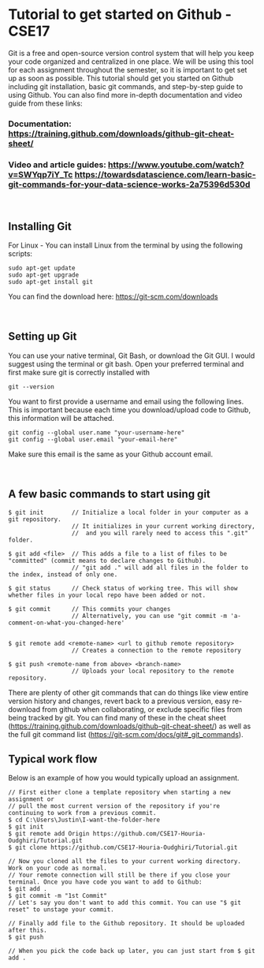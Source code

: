 # Tutorial to get started on Github - CSE17

Git is a free and open-source version control system that will help you keep your code organized and centralized in one place. We will be using this tool for each assignment throughout the semester, so it is important to get set up as soon as possible. This tutorial should get you started on Github including git installation, basic git commands, and step-by-step guide to using Github. You can also find more in-depth documentation and video guide from these links: 

### Documentation: https://training.github.com/downloads/github-git-cheat-sheet/
### Video and article guides: https://www.youtube.com/watch?v=SWYqp7iY_Tc https://towardsdatascience.com/learn-basic-git-commands-for-your-data-science-works-2a75396d530d

<br />

## Installing Git
For Linux - You can install Linux from the terminal by using the following scripts:

```
sudo apt-get update
sudo apt-get upgrade
sudo apt-get install git
```
You can find the download here: https://git-scm.com/downloads

<br />

## Setting up Git
You can use your native terminal, Git Bash, or download the Git GUI. I would suggest using the terminal or git bash.
Open your preferred terminal and first make sure git is correctly installed with

```
git --version
```

You want to first provide a username and email using the following lines. This is important because each time you download/upload code to Github, this information will be attached.

```
git config --global user.name "your-username-here"
git config --global user.email "your-email-here"
```
Make sure this email is the same as your Github account email.

<br />

## A few basic commands to start using git
```
$ git init        // Initialize a local folder in your computer as a git repository. 
                  // It initializes in your current working directory, 
                  //  and you will rarely need to access this ".git" folder.
                  
$ git add <file>  // This adds a file to a list of files to be "committed" (commit means to declare changes to Github).
                  // "git add ." will add all files in the folder to the index, instead of only one.
                  
$ git status      // Check status of working tree. This will show whether files in your local repo have been added or not.

$ git commit      // This commits your changes
                  // Alternatively, you can use "git commit -m 'a-comment-on-what-you-changed-here'


$ git remote add <remote-name> <url to github remote repository> 
                  // Creates a connection to the remote repository
                  
$ git push <remote-name from above> <branch-name>
                  // Uploads your local repository to the remote repository.
```

There are plenty of other git commands that can do things like view entire version history and changes, revert back to a previous version, easy re-download from github when collaborating, or exclude specific files from being tracked by git. You can find many of these in the cheat sheet (https://training.github.com/downloads/github-git-cheat-sheet/) as well as the full git command list (https://git-scm.com/docs/git#_git_commands).

## Typical work flow

Below is an example of how you would typically upload an assignment.

```
// First either clone a template repository when starting a new assignment or 
// pull the most current version of the repository if you're continuing to work from a previous commit.
$ cd C:\Users\Justin\I-want-the-folder-here
$ git init
$ git remote add Origin https://github.com/CSE17-Houria-Oudghiri/Tutorial.git
$ git clone https://github.com/CSE17-Houria-Oudghiri/Tutorial.git

// Now you cloned all the files to your current working directory. Work on your code as normal. 
// Your remote connection will still be there if you close your terminal. Once you have code you want to add to Github:
$ git add .
$ git commit -m "1st Commit"
// Let's say you don't want to add this commit. You can use "$ git reset" to unstage your commit.

// Finally add file to the Github repository. It should be uploaded after this. 
$ git push

// When you pick the code back up later, you can just start from $ git add .
```


